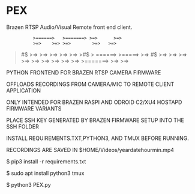 # PEX
Brazen RTSP Audio/Visual Remote front end client.

              >======>   >=======> >=>      >=>
              >=>    >=> >=>        >=>   >=>
  >#$         >=>    >=> >=>         >=> >=>
      >#$     >  ======>   >=====>       >=>
  >#$         >=>        >=>         >=> >=>
              >=>        >=>        >=>   >=>
              >=>        >=======> >=>      >=>

PYTHON FRONTEND FOR BRAZEN RTSP CAMERA FIRMWARE

OFFLOADS RECORDINGS FROM CAMERA/MIC TO REMOTE CLIENT APPLICATION

ONLY INTENDED FOR BRAZEN RASPI AND ODROID C2/XU4 HOSTAPD FIRMWARE VARIANTS

PLACE SSH KEY GENERATED BY BRAZEN FIRMWARE SETUP INTO THE SSH FOLDER

INSTALL REQUIREMENTS.TXT,PYTHON3, AND TMUX BEFORE RUNNING.

RECORDINGS ARE SAVED IN $HOME/Videos/yeardatehourmin.mp4



$ pip3 install -r requirements.txt



$ sudo apt install python3 tmux



$ python3 PEX.py
 
          

